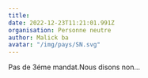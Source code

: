 ```yaml
---
title: 
date: 2022-12-23T11:21:01.991Z
organisation: Personne neutre
author: Malick ba
avatar: "/img/pays/SN.svg"
---
```


Pas de 3éme mandat.Nous disons non...
